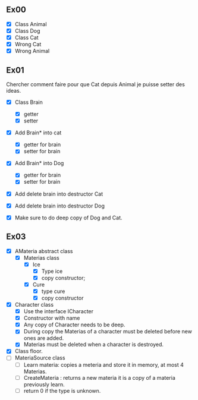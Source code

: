## Ex00
- [x] Class Animal
- [x] Class Dog
- [x] Class Cat 
- [x] Wrong Cat 
- [x] Wrong Animal

## Ex01
Chercher comment faire pour que Cat depuis Animal je puisse setter des ideas.
- [x] Class Brain
	- [x] getter
	- [x] setter
- [x] Add Brain* into cat
	- [x] getter for brain
	- [x] setter for brain
- [x] Add Brain* into Dog
	- [x] getter for brain
	- [x] setter for brain
- [x] Add delete brain into destructor Cat
- [x] Add delete brain into destructor Dog

- [x] Make sure to do deep copy of Dog and Cat.


## Ex03
- [x] AMateria abstract class
	- [x] Materias class 
		- [x] Ice
			- [x] Type ice
			- [x] copy constructor;
		- [x] Cure
			- [x] type cure
			- [x] copy constructor
- [x] Character class
	- [x] Use the interface ICharacter
	- [x] Constructor with name 
	- [x] Any copy of Character needs to be deep.
	- [x] During copy the Materias of a character must be deleted before new ones are added.
	- [x] Materias must be deleted when a character is destroyed.
- [x] Class floor.
- [ ] MateriaSource class
	- [ ] Learn materia: copies a meteria and store it in memory, at most 4 Materias.
	- [ ] CreateMateria : returns a new materia it is a copy of a materia previously learn.
	- [ ] return 0 if the type is unknown.